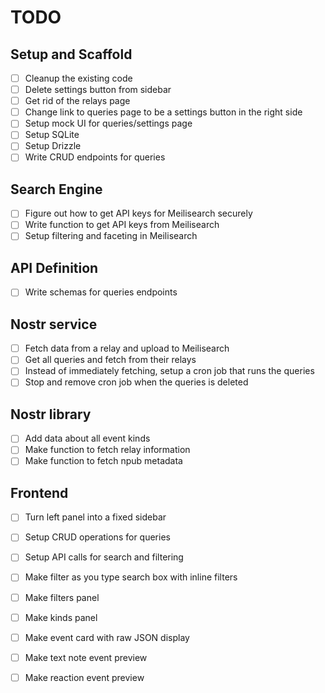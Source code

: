 # TODO

## Setup and Scaffold
- [ ] Cleanup the existing code
- [ ] Delete settings button from sidebar
- [ ] Get rid of the relays page
- [ ] Change link to queries page to be a settings button in the right side
- [ ] Setup mock UI for queries/settings page
- [ ] Setup SQLite
- [ ] Setup Drizzle
- [ ] Write CRUD endpoints for queries

## Search Engine
- [ ] Figure out how to get API keys for Meilisearch securely
- [ ] Write function to get API keys from Meilisearch
- [ ] Setup filtering and faceting in Meilisearch

## API Definition
- [ ] Write schemas for queries endpoints

## Nostr service
- [ ] Fetch data from a relay and upload to Meilisearch
- [ ] Get all queries and fetch from their relays
- [ ] Instead of immediately fetching, setup a cron job that runs the queries
- [ ] Stop and remove cron job when the queries is deleted

## Nostr library
- [ ] Add data about all event kinds
- [ ] Make function to fetch relay information
- [ ] Make function to fetch npub metadata

## Frontend
- [ ] Turn left panel into a fixed sidebar
- [ ] Setup CRUD operations for queries
- [ ] Setup API calls for search and filtering
- [ ] Make filter as you type search box with inline filters
- [ ] Make filters panel
- [ ] Make kinds panel
- [ ] Make event card with raw JSON display
- [ ] Make text note event preview
- [ ] Make reaction event preview


